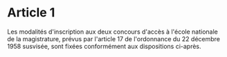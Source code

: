 # Article 1

Les modalités d'inscription aux deux concours d'accès à l'école nationale de la magistrature, prévus par l'article 17 de l'ordonnance du 22 décembre 1958 susvisée, sont fixées conformément aux dispositions ci-après.
